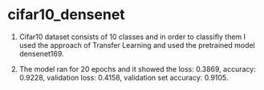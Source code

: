 # cifar10_densenet


1. Cifar10 dataset consists of 10 classes and in order to classifly them I used the approach of Transfer Learning and used the pretrained model densenet169.

2. The model ran for 20 epochs and it showed the loss: 0.3869, accuracy: 0.9228, validation loss: 0.4158, validation set accuracy: 0.9105.
